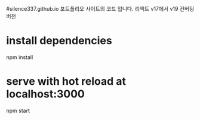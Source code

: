 #silence337.github.io 포트폴리오 사이트의 코드 입니다. 리액트 v17에서  v19 컨버팅 버전


# install dependencies
npm install

# serve with hot reload at localhost:3000
npm start

